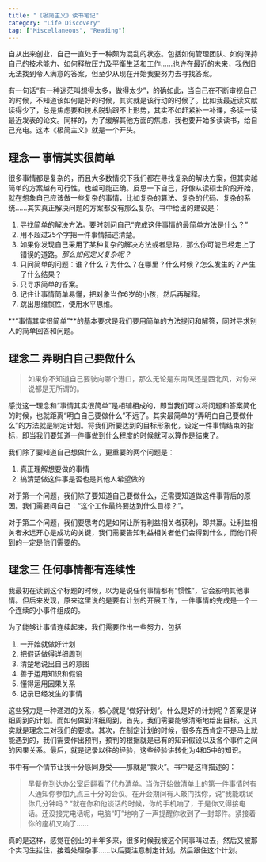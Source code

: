 ```yaml
---
title: "《极简主义》读书笔记"
category: "Life Discovery"
tag: ["Miscellaneous", "Reading"]
---
```


自从出来创业，自己一直处于一种颇为混乱的状态。包括如何管理团队、如何保持自己的技术能力、如何释放压力及平衡生活和工作……也许在最近的未来，我依旧无法找到令人满意的答案，但至少从现在开始我要努力去寻找答案。

有一句话“有一种迷茫叫想得太多，做得太少”，的确如此，当自己在不断审视自己的时候，不知道该如何是好的时候，其实就是该行动的时候了。比如我最近读文献读得少了，总是焦虑要和技术脱轨跟不上形势，其实不如赶紧补一补课，多读一读最近发表的论文。同样的，为了缓解其他方面的焦虑，我也要开始多读读书，给自己充电。这本《极简主义》就是一个开头。

## 理念一 事情其实很简单 ##

很多事情都是复杂的，而且大多数情况下我们都在寻找复杂的解决方案，但其实越简单的方案越有可行性，也越可能正确。反思一下自己，好像从读硕士阶段开始，就在想象自己应该做一些复杂的事情，比如复杂的算法、复杂的代码、复杂的系统……其实真正解决问题的方案都没有那么复杂。书中给出的建议是：

1. 寻找简单的解决方法。要时刻问自己“完成这件事情的最简单方法是什么？”
2. 用不超过25个字把一件事情描述清楚。
3. 如果你发现自己采用了某种复杂的解决方法或者思路，那么你可能已经走上了错误的道路。*那么如何定义复杂呢？*
4. 只问简单的问题：谁？什么？为什么？在哪里？什么时候？怎么发生的？产生了什么结果？
5. 只寻求简单的答案。
6. 记住让事情简单易懂，把对象当作6岁的小孩，然后再解释。
7. 跳出思维惯性，使用水平思维。

**“事情其实很简单”**的基本要求是我们要用简单的方法提问和解答，同时寻求别人的简单回答和问题。

## 理念二 弄明白自己要做什么 ##

> 如果你不知道自己要驶向哪个港口，那么无论是东南风还是西北风，对你来说都是无所谓的。

感觉这一理念和“事情其实很简单”是相辅相成的，即当我们可以将问题和答案简化的时候，也就距离“明白自己要做什么”不远了。其实最简单的“弄明白自己要做什么”的方法就是制定计划。将我们所要达到的目标形象化，设定一件事情结束的指标，即当我们要知道一件事做到什么程度的时候就可以算作是结束了。

我们除了要知道自己想做什么，更重要的两个问题是：

1. 真正理解想要做的事情
2. 搞清楚做这件事是否也是其他人希望做的

对于第一个问题，我们除了要知道自己要做什么，还需要知道做这件事背后的原因。我们需要问自己：“这个工作最终要达到什么目标？”。

对于第二个问题，我们要思考的是如何让所有利益相关者获利，即共赢。让利益相关者永远开心是成功的关键，我们需要告知利益相关者他们会得到什么，而他们得到的一定是他们需要的。

## 理念三 任何事情都有连续性 ##

我最初在读到这个标题的时候，以为是说任何事情都有“惯性”，它会影响其他事情。但后来发现，原来这里说的是要有计划的开展工作，一件事情的完成是一个一个连续的小事件组成的。

为了能够让事情连续起来，我们需要作出一些努力，包括

1. 一开始就做好计划
2. 把假话做得详细周到
3. 清楚地说出自己的意图
4. 善于运用知识和假设
5. 懂得运用因果关系
6. 记录已经发生的事情

这些努力是一种递进的关系，核心就是“做好计划”。什么是好的计划呢？答案是详细周到的计划。而如何做到详细周到，首先，我们需要能够清晰地给出目标，这其实就是理念二对我们的要求。其次，在制定计划的时候，很多东西肯定不是马上就能遇到的，我们需要作出预判，预判的根据就是已有的知识假设以及各个事件之间的因果关系。最后，就是记录以往的经验，这些经验讲转化为4和5中的知识。

书中有一个情节让我十分感同身受——那就是“救火”。书中是这样描述的：

 > 早餐你到达办公室后翻看了代办清单。当你开始做清单上的第一件事情时有人通知你参加九点三十分的会议。在开会期间有人敲门找你，说“我能耽误你几分钟吗？”就在你和他谈话的时候，你的手机响了，于是你又得接电话。还没接完电话呢，电脑“叮”地响了一声提醒你收到了一封邮件。紧接着你的座机又响了……

真的是这样，感觉在创业的半年多来，很多时候我被这个同事叫过去，然后又被那个实习生拦住，接着处理杂事……以后要注意制定计划，然后跟住这个计划。
